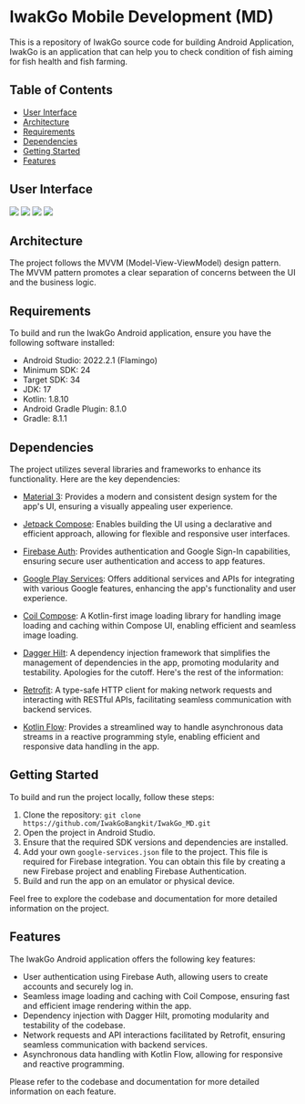 # IwakGo Mobile Development (MD)

This is a repository of IwakGo source code for building Android Application, IwakGo is an application that can help you to check condition of fish aiming for fish health and fish farming.

## Table of Contents
- [User Interface](#user-interface)
- [Architecture](#architecture)
- [Requirements](#requirements)
- [Dependencies](#dependencies)
- [Getting Started](#getting-started)
- [Features](#features)

## User Interface
<img src="https://raw.githubusercontent.com/IwakGoBangkit/IwakGo_MD/master/boarding.gif">
<img src="https://raw.githubusercontent.com/IwakGoBangkit/IwakGo_MD/master/home.gif">
<img src="https://raw.githubusercontent.com/IwakGoBangkit/IwakGo_MD/master/market.gif">
<img src="https://raw.githubusercontent.com/IwakGoBangkit/IwakGo_MD/master/profile.gif">

## Architecture
The project follows the MVVM (Model-View-ViewModel) design pattern. 
The MVVM pattern promotes a clear separation of concerns between the UI and the business logic.

## Requirements
To build and run the IwakGo Android application, ensure you have the following software installed:

- Android Studio: 2022.2.1 (Flamingo)
- Minimum SDK: 24
- Target SDK: 34
- JDK: 17
- Kotlin: 1.8.10
- Android Gradle Plugin: 8.1.0
- Gradle: 8.1.1

## Dependencies
The project utilizes several libraries and frameworks to enhance its functionality. Here are the key dependencies:

- [Material 3](https://m3.material.io/): Provides a modern and consistent design system for the app's UI, ensuring a visually appealing user experience.

- [Jetpack Compose](https://developer.android.com/jetpack/compose?gclid=CjwKCAjwg-GjBhBnEiwAMUvNW3yzekVX4nip-iL9Zw-ANUPQ_4eFDIJ0NU5Do0dTMhZCX6caIh3J8BoCdgoQAvD_BwE&gclsrc=aw.ds&hl=id): Enables building the UI using a declarative and efficient approach, allowing for flexible and responsive user interfaces.

- [Firebase Auth](https://firebase.google.com/docs/auth/android/google-signin?hl=id): Provides authentication and Google Sign-In capabilities, ensuring secure user authentication and access to app features.

- [Google Play Services](https://developers.google.com/android/guides/setup): Offers additional services and APIs for integrating with various Google features, enhancing the app's functionality and user experience.

- [Coil Compose](https://coil-kt.github.io/coil/compose/): A Kotlin-first image loading library for handling image loading and caching within Compose UI, enabling efficient and seamless image loading.

- [Dagger Hilt](https://dagger.dev/hilt/): A dependency injection framework that simplifies the management of dependencies in the app, promoting modularity and testability.
  Apologies for the cutoff. Here's the rest of the information:

- [Retrofit](https://square.github.io/retrofit/): A type-safe HTTP client for making network requests and interacting with RESTful APIs, facilitating seamless communication with backend services.

- [Kotlin Flow](https://developer.android.com/kotlin/flow?hl=id): Provides a streamlined way to handle asynchronous data streams in a reactive programming style, enabling efficient and responsive data handling in the app.

## Getting Started
To build and run the project locally, follow these steps:

1. Clone the repository: `git clone https://github.com/IwakGoBangkit/IwakGo_MD.git`
2. Open the project in Android Studio.
3. Ensure that the required SDK versions and dependencies are installed.
4. Add your own `google-services.json` file to the project. This file is required for Firebase integration. You can obtain this file by creating a new Firebase project and enabling Firebase Authentication.
5. Build and run the app on an emulator or physical device.

Feel free to explore the codebase and documentation for more detailed information on the project.

## Features
The IwakGo Android application offers the following key features:

- User authentication using Firebase Auth, allowing users to create accounts and securely log in.
- Seamless image loading and caching with Coil Compose, ensuring fast and efficient image rendering within the app.
- Dependency injection with Dagger Hilt, promoting modularity and testability of the codebase.
- Network requests and API interactions facilitated by Retrofit, ensuring seamless communication with backend services.
- Asynchronous data handling with Kotlin Flow, allowing for responsive and reactive programming.

Please refer to the codebase and documentation for more detailed information on each feature.
